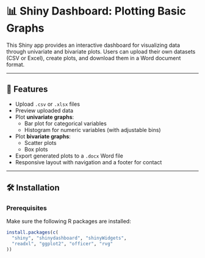 # 📊 Shiny Dashboard: Plotting Basic Graphs

This Shiny app provides an interactive dashboard for visualizing data through univariate and bivariate plots. Users can upload their own datasets (CSV or Excel), create plots, and download them in a Word document format.

---

## 🚀 Features

- Upload `.csv` or `.xlsx` files
- Preview uploaded data
- Plot **univariate graphs**:
  - Bar plot for categorical variables
  - Histogram for numeric variables (with adjustable bins)
- Plot **bivariate graphs**:
  - Scatter plots
  - Box plots
- Export generated plots to a `.docx` Word file
- Responsive layout with navigation and a footer for contact

---

## 🛠️ Installation

### Prerequisites

Make sure the following R packages are installed:

```r
install.packages(c(
  "shiny", "shinydashboard", "shinyWidgets", 
  "readxl", "ggplot2", "officer", "rvg"
))
